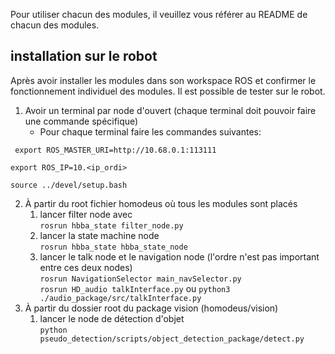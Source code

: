 Pour utiliser chacun des modules, il veuillez vous référer au README de chacun des modules.

## installation sur le robot
Après avoir installer les modules dans son workspace ROS et confirmer le fonctionnement individuel des modules. Il est possible de tester sur le robot.

1. Avoir un terminal par node d'ouvert (chaque terminal doit pouvoir faire une commande spécifique)
    - Pour chaque terminal faire les commandes suivantes:

` export ROS_MASTER_URI=http://10.68.0.1:113111` 

`export ROS_IP=10.<ip_ordi>`

`source ../devel/setup.bash`

2. À partir du root fichier homodeus où tous les modules sont placés
    1. lancer filter node avec   
    `rosrun hbba_state filter_node.py`
    2. lancer la state machine node    
    `rosrun hbba_state hbba_state_node`
    3. lancer le talk node et le navigation node (l'ordre n'est pas important entre ces deux nodes)  
    `rosrun NavigationSelector main_navSelector.py`   
    `rosrun HD_audio talkInterface.py` ou `python3 ./audio_package/src/talkInterface.py `
3. À partir du dossier root du package vision (homodeus/vision)
    1. lancer le node de détection d'objet  
    `python pseudo_detection/scripts/object_detection_package/detect.py`
